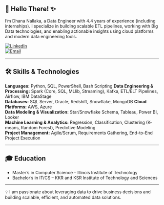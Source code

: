 ## 👋 Hello There! ✨
 
I’m Dhana Nallaka, a Data Engineer with 4.4 years of experience (including internships). I specialize in building scalable ETL pipelines, working with Big Data technologies, and enabling actionable insights using cloud platforms and modern data engineering tools.  

[![LinkedIn](https://img.shields.io/badge/LinkedIn-Profile-blue?style=for-the-badge&logo=linkedin&logoColor=white)](https://www.linkedin.com/in/nnddhanalakshmi/)  
[![Email](https://img.shields.io/badge/Email-Contact-green?style=for-the-badge&logo=gmail&logoColor=white)](mailto:nddlakshmi123@gmail.com)  

---

## 🛠️ **Skills & Technologies**  

**Languages:** Python, SQL, PowerShell, Bash Scripting 
**Data Engineering & Processing:** Spark (Core, SQL, MLlib, Streaming), Kafka, ETL/ELT Pipelines, Airflow, IBM DataStage  
**Databases:** SQL Server, Oracle, Redshift, Snowflake, MongoDB
**Cloud Platforms:** AWS, Azure  
**Data Modeling & Visualization:** Star/Snowflake Schema, Tableau, Power BI, Looker  
**Machine Learning & Analytics:** Regression, Classification, Clustering (K-means, Random Forest), Predictive Modeling  
**Project Management:** Agile/Scrum, Requirements Gathering, End-to-End Project Execution  

---

## 🎓 **Education**  
- Master’s in Computer Science – Illinois Institute of Technology  
- Bachelor’s in IT/CS – KKR and KSR Institute of Technology and Sciences

---

💡 I am passionate about leveraging data to drive business decisions and building scalable, efficient, and automated data solutions.
